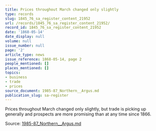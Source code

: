 ```yaml
---
title: Prices throughout March changed only slightly
type: records
slug: 1845_76_sa_register_content_21952
url: /records/1845_76_sa_register_content_21952/
record_id: 1845_76_sa_register_content_21952
date: '1868-05-14'
date_display: null
volume: null
issue_number: null
page: '2'
article_type: news
issue_reference: 1868-05-14, page 2
people_mentioned: []
places_mentioned: []
topics:
- business
- trade
- prices
source_document: 1985-87_Northern__Argus.md
publication_slug: sa-register
---
```


Prices throughout March changed only slightly, but trade is picking up generally and prospects are more promising than at any time since 1866.

Source: [1985-87_Northern__Argus.md](/downloads/markdown/1985-87_Northern__Argus.md)
